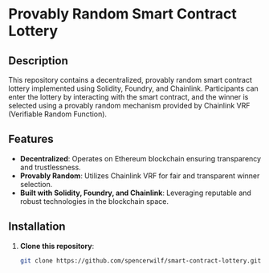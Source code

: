 # Provably Random Smart Contract Lottery

## Description

This repository contains a decentralized, provably random smart contract lottery implemented using Solidity, Foundry, and Chainlink. Participants can enter the lottery by interacting with the smart contract, and the winner is selected using a provably random mechanism provided by Chainlink VRF (Verifiable Random Function).

## Features

- **Decentralized**: Operates on Ethereum blockchain ensuring transparency and trustlessness.
- **Provably Random**: Utilizes Chainlink VRF for fair and transparent winner selection.
- **Built with Solidity, Foundry, and Chainlink**: Leveraging reputable and robust technologies in the blockchain space.

## Installation

1. **Clone this repository**:
   ```bash
   git clone https://github.com/spencerwilf/smart-contract-lottery.git
